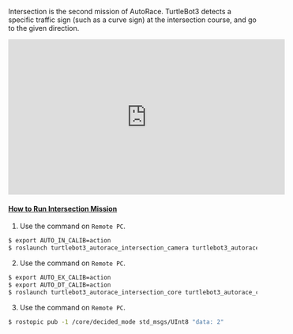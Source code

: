 
<!-- ### [Intersection](#intersection) -->

Intersection is the second mission of AutoRace. TurtleBot3 detects a specific traffic sign (such as a curve sign) at the intersection course, and go to the given direction.

<iframe width="560" height="315" src="https://www.youtube.com/embed/8K4GMbfXFXI" frameborder="0" allow="accelerometer; autoplay; encrypted-media; gyroscope; picture-in-picture" allowfullscreen></iframe>

#### [How to Run Intersection Mission](#how-to-run-intersection-mission)

1. Use the command on `Remote PC`.
```bash
$ export AUTO_IN_CALIB=action
$ roslaunch turtlebot3_autorace_intersection_camera turtlebot3_autorace_intrinsic_camera_calibration.launch
```

2. Use the command on `Remote PC`.
```bash
$ export AUTO_EX_CALIB=action
$ export AUTO_DT_CALIB=action
$ roslaunch turtlebot3_autorace_intersection_core turtlebot3_autorace_core.launch
```

3. Use the command on `Remote PC`.
```bash
$ rostopic pub -1 /core/decided_mode std_msgs/UInt8 "data: 2"
```

